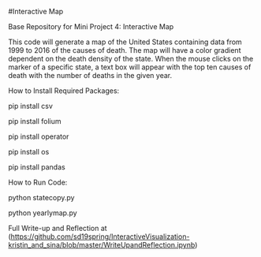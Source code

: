 #Interactive Map

Base Repository for Mini Project 4: Interactive Map

This code will generate a map of the United States containing data from 1999 to 2016 of the causes of death. The map will have a color gradient dependent on the death density of the state. When the mouse clicks on the marker of a specific state, a text box will appear with the top ten causes of death with the number of deaths in the given year.

How to Install Required Packages:

  pip install csv

  pip install folium

  pip install operator

  pip install os

  pip install pandas

How to Run Code:

  python statecopy.py
  
  python yearlymap.py

Full Write-up and Reflection at (https://github.com/sd19spring/InteractiveVisualization-kristin_and_sina/blob/master/WriteUpandReflection.ipynb)
